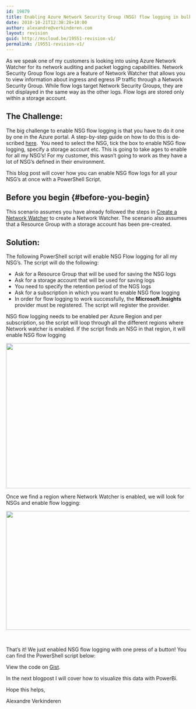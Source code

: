```yaml
---
id: 19879
title: Enabling Azure Network Security Group (NSG) flow logging in bulk
date: 2018-10-21T12:38:28+10:00
author: alexandre@verkinderen.com
layout: revision
guid: http://mscloud.be/19551-revision-v1/
permalink: /19551-revision-v1/
---
```

<span lang="EN-AU">As we speak one of my customers is looking into using Azure Network Watcher for its network auditing and packet logging capabilities. </span><span lang="EN-AU">Network Security Group flow logs are a feature of Network Watcher that allows you to view information about ingress and egress IP traffic through a Network Security Group. </span><span lang="EN-AU">While flow logs target Network Security Groups, they are not displayed in the same way as the other logs. Flow logs are stored only within a storage account.</span>

## <span lang="EN-AU">The Challenge:</span>

<span lang="EN-AU">The big challenge to enable NSG flow logging is that you have to do it one by one in the Azure portal. A step-by-step guide on how to do this is described <a href="https://docs.microsoft.com/en-us/azure/network-watcher/network-watcher-nsg-flow-logging-portal">here</a>.  You need to select the NSG, tick the box to enable NSG flow logging, specify a storage account etc. This is going to take ages to enable for all my NSG&#8217;s! For my customer, this wasn’t going to work as they have a lot of NSG’s defined in their environment.</span>

<span lang="EN-AU">This blog post will cover how you can enable NSG flow logs for all your NSG’s at once with a PowerShell Script.</span>

## Before you begin {#before-you-begin}

<p class="lf-text-block lf-block" data-lf-anchor-id="9da02eb9a5e230a891c99d464f610341:0">
  This scenario assumes you have already followed the steps in <a href="https://docs.microsoft.com/en-us/azure/network-watcher/network-watcher-create" data-linktype="relative-path">Create a Network Watcher</a> to create a Network Watcher. The scenario also assumes that a Resource Group with a storage account has been pre-created.
</p>

## <span lang="EN-AU">Solution:</span>

The following PowerShell script will enable NSG Flow logging for all my NSG&#8217;s. The script will do the following:

  * Ask for a Resource Group that will be used for saving the NSG logs
  * Ask for a storage account that will be used for saving logs
  * You need to specify the retention period of the NGS logs
  * Ask for a subscription in which you want to enable NSG flow logging
  * In order for flow logging to work successfully, the **Microsoft.Insights** provider must be registered. The script will register the provider.

NSG flow logging needs to be enabled per Azure Region and per subscription, so the script will loop through all the different regions where Network watcher is enabled. If the script finds an NSG in that region, it will enable NSG flow logging

[<img class="alignnone size-large wp-image-19571" src="http://www.mscloud.be/wp-content/uploads/2017/05/enablensgflow1-1024x529.png" alt="" width="768" height="397" srcset="/wp-content/uploads/2017/05/enablensgflow1-1024x529.png 1024w, /wp-content/uploads/2017/05/enablensgflow1-300x155.png 300w, /wp-content/uploads/2017/05/enablensgflow1-768x397.png 768w" sizes="(max-width: 768px) 100vw, 768px" />](http://www.mscloud.be/wp-content/uploads/2017/05/enablensgflow1.png)

Once we find a region where Network Watcher is enabled, we will look for NSGs and enable flow logging:

[<img class="alignnone size-large wp-image-19661" src="http://www.mscloud.be/wp-content/uploads/2017/05/enableflowbluredpng-1024x433.png" alt="" width="768" height="325" srcset="/wp-content/uploads/2017/05/enableflowbluredpng-1024x433.png 1024w, /wp-content/uploads/2017/05/enableflowbluredpng-300x127.png 300w, /wp-content/uploads/2017/05/enableflowbluredpng-768x324.png 768w" sizes="(max-width: 768px) 100vw, 768px" />](http://www.mscloud.be/wp-content/uploads/2017/05/enableflowbluredpng.png)

&nbsp;

That&#8217;s it! We just enabled NSG flow logging with one press of a button! You can find the PowerShell script below:

<div class="oembed-gist">
  <noscript>
    View the code on <a href="https://gist.github.com/averkinderen/3d03a0d5e2231e8cf97b5ba0e6cae08e">Gist</a>.
  </noscript>
</div>

In the next blogpost I will cover how to visualize this data with PowerBi.

Hope this helps,

Alexandre Verkinderen